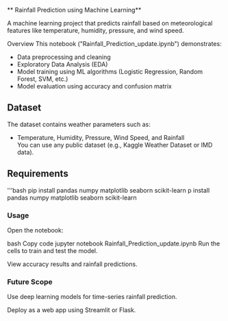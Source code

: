 ** Rainfall Prediction using Machine Learning**

A machine learning project that predicts rainfall based on meteorological features like temperature, humidity, pressure, and wind speed.

 Overview
This notebook ("Rainfall_Prediction_update.ipynb") demonstrates:
- Data preprocessing and cleaning  
- Exploratory Data Analysis (EDA)  
- Model training using ML algorithms (Logistic Regression, Random Forest, SVM, etc.)  
- Model evaluation using accuracy and confusion matrix  

##  Dataset
The dataset contains weather parameters such as:
- Temperature, Humidity, Pressure, Wind Speed, and Rainfall  
You can use any public dataset (e.g., Kaggle Weather Dataset or IMD data).

##  Requirements
'''bash
pip install pandas numpy matplotlib seaborn scikit-learn
p install pandas numpy matplotlib seaborn scikit-learn

### Usage
Open the notebook:

bash
Copy code
jupyter notebook Rainfall_Prediction_update.ipynb
Run the cells to train and test the model.

View accuracy results and rainfall predictions.

### Future Scope
Use deep learning models for time-series rainfall prediction.

Deploy as a web app using Streamlit or Flask.
